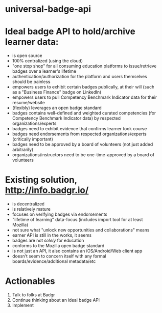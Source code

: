 # universal-badge-api

Ideal badge API to hold/archive learner data:
=========================================
- is open source
- 100% centralized (using the cloud)
- "one stop shop" for all consuming education platforms to issue/retrieve badges over a learner's lifetime
- authentication/authorization for the platform and users themselves should be painless
- empowers users to exhibit certain badges publically, at their will (such as a "Business Finance" badge on LinkedIn)
- empowers users to pull Competency Benchmark Indicator data for their resume/website
- (flexibly) leverages an open badge standard
- badges contains well-defined and weighted curated competencies (for Competency Benchmark Indicator data) by respected organizations/experts
- badges need to exhibit evidence that confirms learner took course
- badges need endorsements from respected organizations/experts (critically important)
- badges need to be approved by a board of volunteers (not just added arbitrarily)
- organizations/instructors need to be one-time-approved by a board of volunteers

Existing solution, http://info.badgr.io/
========================================
- is decentralized
- is relatively mature
- focuses on verifying badges via endorsements
- "lifetime of learning" data-focus (includes import tool for at least Mozilla)
- not sure what "unlock new opportunities and collaborations" means
- earner API is still in the works, it seems
- badges are not *solely* for education
- conforms to the Mozilla open badge standard
- is not just an API, it also contains an iOS/Android/Web client app
- doesn't seem to concern itself with any formal boards/evidence/additional metadata/etc

Actionables
===========
1. Talk to folks at Badgr
2. Continue thinking about an ideal badge API
3. Implement
